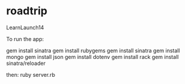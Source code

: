 roadtrip
========

LearnLaunch14

To run the app:

gem install sinatra
gem install rubygems
gem install sinatra
gem install mongo
gem install json
gem install dotenv
gem install rack
gem install sinatra/reloader

then:
ruby server.rb
